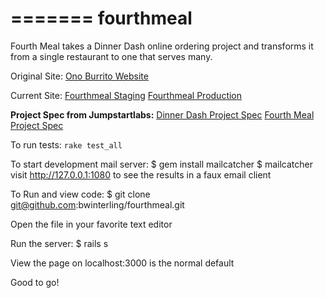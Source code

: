 =======
fourthmeal
==========

Fourth Meal takes a Dinner Dash online ordering project and transforms it from a single restaurant to one that serves many.

Original Site:
[Ono Burrito Website](http://onoburrito.herokuapp.com/)

Current Site:
[Fourthmeal Staging](http://staging-fourthmeal.herokuapp.com/)
[Fourthmeal Production](http://fourthmeal.herokuapp.com/)

**Project Spec from Jumpstartlabs:**
[Dinner Dash Project Spec](http://tutorials.jumpstartlab.com/projects/dinner_dash.html)
[Fourth Meal Project Spec](http://tutorials.jumpstartlab.com/projects/fourth_meal.html)

To run tests:
`rake test_all`

To start development mail server:
$ gem install mailcatcher
$ mailcatcher
visit http://127.0.0.1:1080 to see the results in a faux email client

To Run and view code:
 $ git clone git@github.com:bwinterling/fourthmeal.git
 
 Open the file in your favorite text editor
 
 Run the server: $ rails s
 
 View the page on localhost:3000 is the normal default
 
 Good to go!
